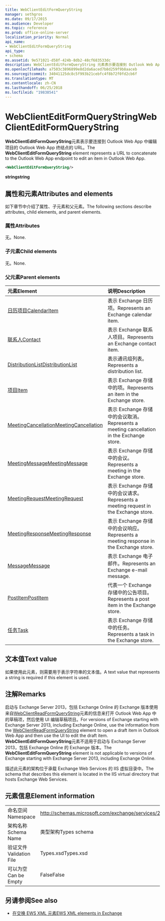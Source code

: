 ```yaml
---
title: WebClientEditFormQueryString
manager: sethgros
ms.date: 09/17/2015
ms.audience: Developer
ms.topic: reference
ms.prod: office-online-server
localization_priority: Normal
api_name:
- WebClientEditFormQueryString
api_type:
- schema
ms.assetid: 9e571021-d58f-424b-8db2-48cf683533dc
description: WebClientEditFormQueryString 元素表示要连接到 Outlook Web App 中编辑项目的 Outlook Web App 终结点的 URL。
ms.openlocfilehash: a7503c3896899e8d2da6aced7b8d259f9b8aaceb
ms.sourcegitcommit: 34041125dc8c5f993b21cebfc4f8b72f0fd2cb6f
ms.translationtype: MT
ms.contentlocale: zh-CN
ms.lasthandoff: 06/25/2018
ms.locfileid: "19838541"
---
```

# <a name="webclienteditformquerystring"></a><span data-ttu-id="61753-103">WebClientEditFormQueryString</span><span class="sxs-lookup"><span data-stu-id="61753-103">WebClientEditFormQueryString</span></span>

<span data-ttu-id="61753-104">**WebClientEditFormQueryString**元素表示要连接到 Outlook Web App 中编辑项目的 Outlook Web App 终结点的 URL。</span><span class="sxs-lookup"><span data-stu-id="61753-104">The **WebClientEditFormQueryString** element represents a URL to concatenate to the Outlook Web App endpoint to edit an item in Outlook Web App.</span></span> 
  
```XML
<WebClientEditFormQueryString/>
```

 <span data-ttu-id="61753-105">**string**</span><span class="sxs-lookup"><span data-stu-id="61753-105">**string**</span></span>
## <a name="attributes-and-elements"></a><span data-ttu-id="61753-106">属性和元素</span><span class="sxs-lookup"><span data-stu-id="61753-106">Attributes and elements</span></span>

<span data-ttu-id="61753-107">如下章节中介绍了属性、子元素和父元素。</span><span class="sxs-lookup"><span data-stu-id="61753-107">The following sections describe attributes, child elements, and parent elements.</span></span>
  
### <a name="attributes"></a><span data-ttu-id="61753-108">属性</span><span class="sxs-lookup"><span data-stu-id="61753-108">Attributes</span></span>

<span data-ttu-id="61753-109">无。</span><span class="sxs-lookup"><span data-stu-id="61753-109">None.</span></span>
  
### <a name="child-elements"></a><span data-ttu-id="61753-110">子元素</span><span class="sxs-lookup"><span data-stu-id="61753-110">Child elements</span></span>

<span data-ttu-id="61753-111">无。</span><span class="sxs-lookup"><span data-stu-id="61753-111">None.</span></span>
  
### <a name="parent-elements"></a><span data-ttu-id="61753-112">父元素</span><span class="sxs-lookup"><span data-stu-id="61753-112">Parent elements</span></span>

|<span data-ttu-id="61753-113">**元素**</span><span class="sxs-lookup"><span data-stu-id="61753-113">**Element**</span></span>|<span data-ttu-id="61753-114">**说明**</span><span class="sxs-lookup"><span data-stu-id="61753-114">**Description**</span></span>|
|:-----|:-----|
|[<span data-ttu-id="61753-115">日历项目</span><span class="sxs-lookup"><span data-stu-id="61753-115">CalendarItem</span></span>](calendaritem.md) <br/> |<span data-ttu-id="61753-116">表示 Exchange 日历项。</span><span class="sxs-lookup"><span data-stu-id="61753-116">Represents an Exchange calendar item.</span></span>  <br/> |
|[<span data-ttu-id="61753-117">联系人</span><span class="sxs-lookup"><span data-stu-id="61753-117">Contact</span></span>](contact.md) <br/> |<span data-ttu-id="61753-118">表示 Exchange 联系人项目。</span><span class="sxs-lookup"><span data-stu-id="61753-118">Represents an Exchange contact item.</span></span>  <br/> |
|[<span data-ttu-id="61753-119">DistributionList</span><span class="sxs-lookup"><span data-stu-id="61753-119">DistributionList</span></span>](distributionlist.md) <br/> |<span data-ttu-id="61753-120">表示通讯组列表。</span><span class="sxs-lookup"><span data-stu-id="61753-120">Represents a distribution list.</span></span>  <br/> |
|[<span data-ttu-id="61753-121">项目</span><span class="sxs-lookup"><span data-stu-id="61753-121">Item</span></span>](item.md) <br/> |<span data-ttu-id="61753-122">表示 Exchange 存储中的项。</span><span class="sxs-lookup"><span data-stu-id="61753-122">Represents an item in the Exchange store.</span></span>  <br/> |
|[<span data-ttu-id="61753-123">MeetingCancellation</span><span class="sxs-lookup"><span data-stu-id="61753-123">MeetingCancellation</span></span>](meetingcancellation.md) <br/> |<span data-ttu-id="61753-124">表示 Exchange 存储中的会议取消。</span><span class="sxs-lookup"><span data-stu-id="61753-124">Represents a meeting cancellation in the Exchange store.</span></span>  <br/> |
|[<span data-ttu-id="61753-125">MeetingMessage</span><span class="sxs-lookup"><span data-stu-id="61753-125">MeetingMessage</span></span>](meetingmessage.md) <br/> |<span data-ttu-id="61753-126">表示 Exchange 存储中的会议。</span><span class="sxs-lookup"><span data-stu-id="61753-126">Represents a meeting in the Exchange store.</span></span>  <br/> |
|[<span data-ttu-id="61753-127">MeetingRequest</span><span class="sxs-lookup"><span data-stu-id="61753-127">MeetingRequest</span></span>](meetingrequest.md) <br/> |<span data-ttu-id="61753-128">表示 Exchange 存储中的会议请求。</span><span class="sxs-lookup"><span data-stu-id="61753-128">Represents a meeting request in the Exchange store.</span></span>  <br/> |
|[<span data-ttu-id="61753-129">MeetingResponse</span><span class="sxs-lookup"><span data-stu-id="61753-129">MeetingResponse</span></span>](meetingresponse.md) <br/> |<span data-ttu-id="61753-130">表示 Exchange 存储中的会议响应。</span><span class="sxs-lookup"><span data-stu-id="61753-130">Represents a meeting response in the Exchange store.</span></span>  <br/> |
|[<span data-ttu-id="61753-131">Message</span><span class="sxs-lookup"><span data-stu-id="61753-131">Message</span></span>](message-ex15websvcsotherref.md) <br/> |<span data-ttu-id="61753-132">表示 Exchange 电子邮件。</span><span class="sxs-lookup"><span data-stu-id="61753-132">Represents an Exchange e-mail message.</span></span>  <br/> |
|[<span data-ttu-id="61753-133">PostItem</span><span class="sxs-lookup"><span data-stu-id="61753-133">PostItem</span></span>](postitem.md) <br/> |<span data-ttu-id="61753-134">代表一个 Exchange 存储中的公告项目。</span><span class="sxs-lookup"><span data-stu-id="61753-134">Represents a post item in the Exchange store.</span></span>  <br/> |
|[<span data-ttu-id="61753-135">任务</span><span class="sxs-lookup"><span data-stu-id="61753-135">Task</span></span>](task.md) <br/> |<span data-ttu-id="61753-136">表示 Exchange 存储中的任务。</span><span class="sxs-lookup"><span data-stu-id="61753-136">Represents a task in the Exchange store.</span></span>  <br/> |
   
## <a name="text-value"></a><span data-ttu-id="61753-137">文本值</span><span class="sxs-lookup"><span data-stu-id="61753-137">Text value</span></span>

<span data-ttu-id="61753-138">如果使用此元素，则需要用于表示字符串的文本值。</span><span class="sxs-lookup"><span data-stu-id="61753-138">A text value that represents a string is required if this element is used.</span></span>
  
## <a name="remarks"></a><span data-ttu-id="61753-139">注解</span><span class="sxs-lookup"><span data-stu-id="61753-139">Remarks</span></span>

<span data-ttu-id="61753-140">启动与 Exchange Server 2013，包括 Exchange Online 的 Exchange 版本使用来自[WebClientReadFormQueryString](webclientreadformquerystring.md)元素的信息来打开 Outlook Web App 中的草稿项，然后使用 UI 编辑草稿项目。</span><span class="sxs-lookup"><span data-stu-id="61753-140">For versions of Exchange starting with Exchange Server 2013, including Exchange Online, use the information from the [WebClientReadFormQueryString](webclientreadformquerystring.md) element to open a draft item in Outlook Web App and then use the UI to edit the draft item.</span></span> <span data-ttu-id="61753-141">**WebClientEditFormQueryString**元素不适用于启动与 Exchange Server 2013，包括 Exchange Online 的 Exchange 版本。</span><span class="sxs-lookup"><span data-stu-id="61753-141">The **WebClientEditFormQueryString** element is not applicable to versions of Exchange starting with Exchange Server 2013, including Exchange Online.</span></span> 
  
<span data-ttu-id="61753-142">描述此元素的架构位于承载 Exchange Web Services 的 IIS 虚拟目录中。</span><span class="sxs-lookup"><span data-stu-id="61753-142">The schema that describes this element is located in the IIS virtual directory that hosts Exchange Web Services.</span></span>
  
## <a name="element-information"></a><span data-ttu-id="61753-143">元素信息</span><span class="sxs-lookup"><span data-stu-id="61753-143">Element information</span></span>

|||
|:-----|:-----|
|<span data-ttu-id="61753-144">命名空间</span><span class="sxs-lookup"><span data-stu-id="61753-144">Namespace</span></span>  <br/> |http://schemas.microsoft.com/exchange/services/2006/types  <br/> |
|<span data-ttu-id="61753-145">架构名称</span><span class="sxs-lookup"><span data-stu-id="61753-145">Schema Name</span></span>  <br/> |<span data-ttu-id="61753-146">类型架构</span><span class="sxs-lookup"><span data-stu-id="61753-146">Types schema</span></span>  <br/> |
|<span data-ttu-id="61753-147">验证文件</span><span class="sxs-lookup"><span data-stu-id="61753-147">Validation File</span></span>  <br/> |<span data-ttu-id="61753-148">Types.xsd</span><span class="sxs-lookup"><span data-stu-id="61753-148">Types.xsd</span></span>  <br/> |
|<span data-ttu-id="61753-149">可以为空</span><span class="sxs-lookup"><span data-stu-id="61753-149">Can be Empty</span></span>  <br/> |<span data-ttu-id="61753-150">False</span><span class="sxs-lookup"><span data-stu-id="61753-150">False</span></span>  <br/> |
   
## <a name="see-also"></a><span data-ttu-id="61753-151">另请参阅</span><span class="sxs-lookup"><span data-stu-id="61753-151">See also</span></span>



- [<span data-ttu-id="61753-152">在交换 EWS XML 元素</span><span class="sxs-lookup"><span data-stu-id="61753-152">EWS XML elements in Exchange</span></span>](ews-xml-elements-in-exchange.md)


